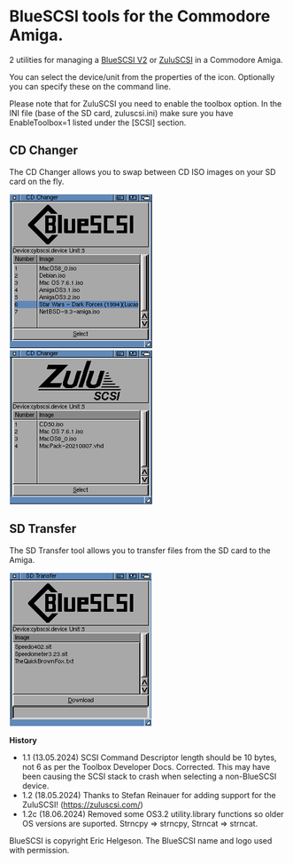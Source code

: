# BlueSCSI tools for the Commodore Amiga.

2 utilities for managing a [BlueSCSI V2](https://github.com/BlueSCSI/BlueSCSI-v2/) or [ZuluSCSI](https://zuluscsi.com/) in a Commodore Amiga. 

You can select the device/unit from the properties of the icon.
Optionally you can specify these on the command line.

Please note that for ZuluSCSI you need to enable the toolbox option. In the INI file (base of the SD card, zuluscsi.ini) make sure you have EnableToolbox=1 listed under the [SCSI] section.

## CD Changer
The CD Changer allows you to swap between CD ISO images on your SD card on the fly.

![CD Changer](CDChanger.png) ![CD Changer ZuluSCSI](CDChanger_ZuluSCSI.png)

## SD Transfer
The SD Transfer tool allows you to transfer files from the SD card to the Amiga.

![CD Changer](SDTransfer.png)

**History**
* 1.1 (13.05.2024) SCSI Command Descriptor length should be 10 bytes, not 6 as per the Toolbox Developer Docs. Corrected. This may have been causing the SCSI stack to crash when selecting a non-BlueSCSI device.
* 1.2 (18.05.2024)
Thanks to Stefan Reinauer for adding support for the ZuluSCSI! (https://zuluscsi.com/)
* 1.2c (18.06.2024) Removed some OS3.2 utility.library functions so older OS versions are suported. Strncpy => strncpy, Strncat => strncat.

BlueSCSI is copyright Eric Helgeson. The BlueSCSI name and logo used with permission.
